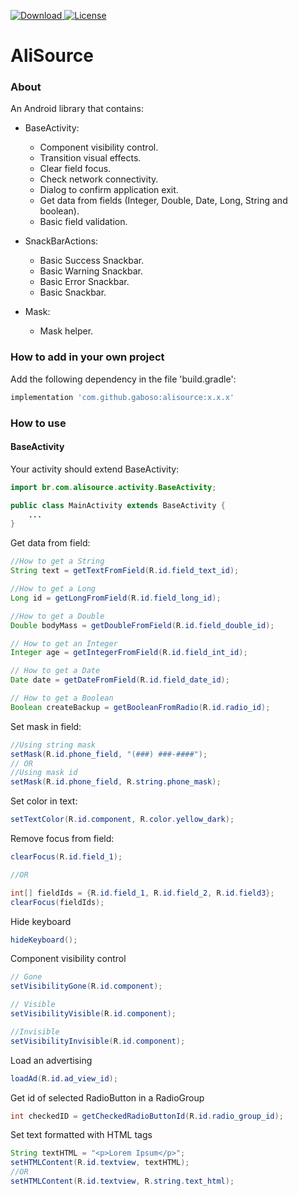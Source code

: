 [ ![Download](https://api.bintray.com/packages/gaboso/com.github.gaboso/alisource/images/download.svg) ](https://bintray.com/gaboso/com.github.gaboso/alisource/_latestVersion)[![License](https://img.shields.io/badge/License-Apache%202.0-blue.svg)](https://opensource.org/licenses/Apache-2.0)

# AliSource


### About

An Android library that contains:

- BaseActivity:
    - Component visibility control.
    - Transition visual effects.
    - Clear field focus.
    - Check network connectivity.
    - Dialog to confirm application exit.
    - Get data from fields (Integer, Double, Date, Long, String and boolean).
    - Basic field validation.

- SnackBarActions:
    - Basic Success Snackbar.
    - Basic Warning Snackbar.
    - Basic Error Snackbar.
    - Basic Snackbar.
    
- Mask:
    - Mask helper.
    
### How to add in your own project

Add the following dependency in the file 'build.gradle':

```gradle
implementation 'com.github.gaboso:alisource:x.x.x'
```

### How to use

#### BaseActivity

Your activity should extend BaseActivity:
```java
import br.com.alisource.activity.BaseActivity;

public class MainActivity extends BaseActivity {
    ...
}
```

Get data from field:
```java
//How to get a String
String text = getTextFromField(R.id.field_text_id);

//How to get a Long
Long id = getLongFromField(R.id.field_long_id);

//How to get a Double
Double bodyMass = getDoubleFromField(R.id.field_double_id);

// How to get an Integer
Integer age = getIntegerFromField(R.id.field_int_id);

// How to get a Date
Date date = getDateFromField(R.id.field_date_id);

// How to get a Boolean
Boolean createBackup = getBooleanFromRadio(R.id.radio_id);
```

Set mask in field:
```java
//Using string mask
setMask(R.id.phone_field, "(###) ###-####");
// OR
//Using mask id
setMask(R.id.phone_field, R.string.phone_mask);
```

Set color in text:
```java
setTextColor(R.id.component, R.color.yellow_dark);
```

Remove focus from field:
```java
clearFocus(R.id.field_1);

//OR

int[] fieldIds = {R.id.field_1, R.id.field_2, R.id.field3};
clearFocus(fieldIds);
```

Hide keyboard
```java
hideKeyboard();
```

Component visibility control
```java
// Gone
setVisibilityGone(R.id.component);

// Visible
setVisibilityVisible(R.id.component);

//Invisible
setVisibilityInvisible(R.id.component);

```

Load an advertising
```java
loadAd(R.id.ad_view_id);
```

Get id of selected RadioButton in a RadioGroup
```java
int checkedID = getCheckedRadioButtonId(R.id.radio_group_id);
```

Set text formatted with HTML tags
```java
String textHTML = "<p>Lorem Ipsum</p>";
setHTMLContent(R.id.textview, textHTML);
//OR
setHTMLContent(R.id.textview, R.string.text_html);
```

